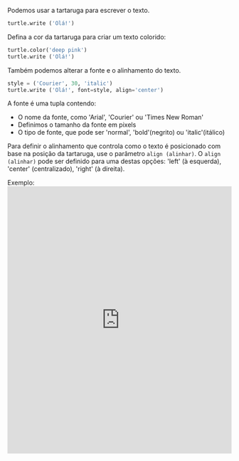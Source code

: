Podemos usar a tartaruga para escrever o texto.

```python
turtle.write ('Olá!')
```

Defina a cor da tartaruga para criar um texto colorido:

```python
turtle.color('deep pink')
turtle.write ('Olá!')
```

Também podemos alterar a fonte e o alinhamento do texto.

```python
style = ('Courier', 30, 'italic')
turtle.write ('Olá!', font=style, align='center')
```

A fonte é uma tupla contendo:

+ O nome da fonte, como 'Arial', 'Courier' ou 'Times New Roman'
+ Definimos o tamanho da fonte em pixels
+ O tipo de fonte, que pode ser 'normal', 'bold'(negrito) ou 'italic'(itálico)

Para definir o alinhamento que controla como o texto é posicionado com base na posição da tartaruga, use o parâmetro `align (alinhar)`. O `align (alinhar)` pode ser definido para uma destas opções: 'left' (à esquerda), 'center' (centralizado), 'right' (à direita).

Exemplo: <iframe src="https://trinket.io/embed/python/52378ec006?start=result" width="100%" height="600" frameborder="0" marginwidth="0" marginheight="0" allowfullscreen mark="crwd-mark"></iframe>